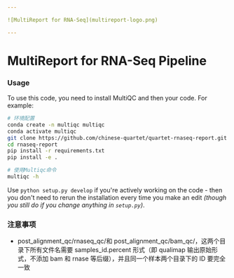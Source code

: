 ```yaml
---

![MultiReport for RNA-Seq](multireport-logo.png)

---
```


# MultiReport for RNA-Seq Pipeline

### Usage

To use this code, you need to install MultiQC and then your code. For example:

```bash
# 环境配置
conda create -n multiqc multiqc
conda activate multiqc
git clone https://github.com/chinese-quartet/quartet-rnaseq-report.git
cd rnaseq-report
pip install -r requirements.txt
pip install -e .

# 使用Multiqc命令
multiqc -h
```

Use `python setup.py develop` if you're actively working on the code - then you don't need to rerun the installation every time you make an edit _(though you still do if you change anything in `setup.py`)_.

### 注意事项

- post_alignment_qc/rnaseq_qc/和 post_alignment_qc/bam_qc/，这两个目录下所有文件名需要 samples_id.percent 形式（即 qualimap 输出原始形式，不添加 bam 和 rnase 等后缀），并且同一个样本两个目录下的 ID 要完全一致

